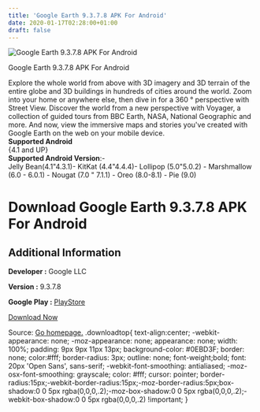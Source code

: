 ```yaml
---
title: 'Google Earth 9.3.7.8 APK For Android'
date: 2020-01-17T02:28:00+01:00
draft: false
---
```


![Google Earth 9.3.7.8 APK For Android](https://i2.wp.com/apkhome.net/wp-content/uploads/2020/01/Google-Earth-9.3.7.8.png "Google Earth 9.3.7.8 APK For Android")

  

Google Earth 9.3.7.8 APK For Android

Explore the whole world from above with 3D imagery and 3D terrain of the entire globe and 3D buildings in hundreds of cities around the world. Zoom into your home or anywhere else, then dive in for a 360 ° perspective with Street View. Discover the world from a new perspective with Voyager, a collection of guided tours from BBC Earth, NASA, National Geographic and more. And now, view the immersive maps and stories you've created with Google Earth on the web on your mobile device.  
**Supported Android**  
{4.1 and UP}  
**Supported Android Version**:-  
Jelly Bean(4.1"4.3.1)- KitKat (4.4"4.4.4)- Lollipop (5.0"5.0.2) - Marshmallow (6.0 - 6.0.1) - Nougat (7.0 " 7.1.1) - Oreo (8.0-8.1) - Pie (9.0)

Download Google Earth 9.3.7.8 APK For Android
=============================================

Additional Information
----------------------

**Developer :** Google LLC

**Version :** 9.3.7.8

**Google Play :** [PlayStore](https://play.google.com/store/apps/details?id=com.google.earth)

  

[Download Now](https://store4app.co/post/google-earth-9-3-7-8-apk-for-android_1579197171)

  
Source: [Go homepage.](https://store4app.co/post/google-earth-9-3-7-8-apk-for-android_1579197171) .downloadtop{ text-align:center; -webkit-appearance: none; -moz-appearance: none; appearance: none; width: 100%; padding: 9px 9px 11px 13px; background-color: #0EBD3F; border: none; color:#fff; border-radius: 3px; outline: none; font-weight;bold; font: 20px 'Open Sans', sans-serif; -webkit-font-smoothing: antialiased; -moz-osx-font-smoothing: grayscale; color: #fff; cursor: pointer; border-radius:15px;-webkit-border-radius:15px;-moz-border-radius:5px;box-shadow:0 0 5px rgba(0,0,0,.2);-moz-box-shadow:0 0 5px rgba(0,0,0,.2);-webkit-box-shadow:0 0 5px rgba(0,0,0,.2) !important; }